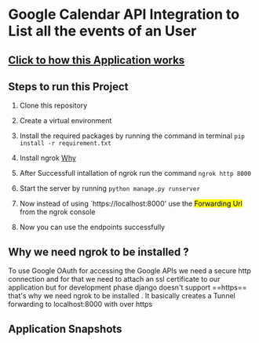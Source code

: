 # Google Calendar API Integration to List all the events of an User

## [Click to how this Application works](#application-snapshots)

## Steps to run this Project
1. Clone this repository
2. Create a virtual environment
3. Install the required packages by running the command in terminal `pip install -r requirement.txt`

4. Install ngrok  [Why](#why-we-need-ngrok-to-be-installed)
5. After Successfull intallation of ngrok run the command `ngrok http 8000` 
6. Start the server by running `python manage.py runserver`
7. Now instead of using `https://localhost:8000' use the <mark>Forwarding Url</mark> from the ngrok console
8. Now you can use the endpoints successfully

## Why we need ngrok to be installed ?
To use Google OAuth for accessing the Google APIs we need a secure http connection and for that we need to attach an ssl certificate to our application but for development phase django doesn't support ==https== that's why we need ngrok to be installed . It basically creates a Tunnel forwarding to localhost:8000 with over https

## Application Snapshots
